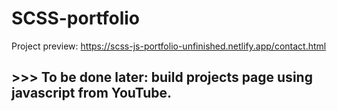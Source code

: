 # SCSS-portfolio

Project preview: https://scss-js-portfolio-unfinished.netlify.app/contact.html <br>

## >>> To be done later: build projects page using javascript from YouTube.
